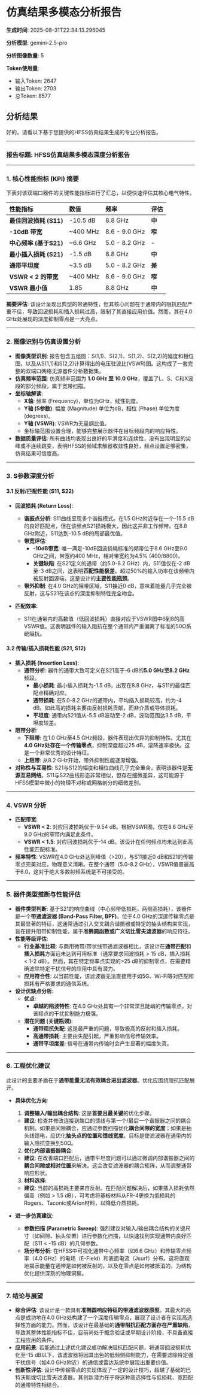 # 仿真结果多模态分析报告

**生成时间**: 2025-08-31T22:34:13.296045

**分析模型**: gemini-2.5-pro

**分析图像数量**: 5

**Token使用量**:
- 输入Token: 2647
- 输出Token: 2703
- 总Token: 8577

## 分析结果

好的，请看以下基于您提供的HFSS仿真结果生成的专业分析报告。

---

### **报告标题: HFSS仿真结果多模态深度分析报告**

---

### **1. 核心性能指标 (KPI) 摘要**
下表对该双端口器件的关键性能指标进行了汇总，以便快速评估其核心电气特性。

| 性能指标 | 数值 | 频率 | 评估 |
| :--- | :--- | :--- | :--- |
| **最佳回波损耗 (S11)** | -10.5 dB | 8.8 GHz | **中** |
| **-10dB 带宽** | ~400 MHz | 8.6 - 9.0 GHz | **窄** |
| **中心频率 (基于S21)** | ~6.6 GHz | 5.0 - 8.2 GHz | - |
| **最小插入损耗 (S21)** | -1.5 dB | 8.8 GHz | **中** |
| **通带平坦度** | ~3.5 dB | 5.0 - 8.2 GHz | **差** |
| **VSWR < 2 的带宽** | ~400 MHz | 8.6 - 9.0 GHz | **窄** |
| **VSWR 最小值** | 1.85 | 8.8 GHz | **中** |

**摘要评估**: 该设计呈现出典型的带通特性，但其核心问题在于通带内的阻抗匹配严重不佳，导致回波损耗和插入损耗过高，限制了其直接应用价值。然而，其在4.0 GHz处展现的深度抑制零点是一大亮点。

---

### **2. 图像识别与仿真设置分析**
- **图像类型识别**: 报告包含五组图：S(1,1)、S(2,1)、S(1,2)、S(2,2)的幅度和相位图，以及从S(1,1)和S(2,2)计算得出的电压驻波比(VSWR)图。这构成了一套完整的双端口网络无源器件分析数据集。
- **仿真频率范围**: 仿真频率范围为 **1.0 GHz 至 10.0 GHz**，覆盖了L、S、C和X波段的部分频段，属于宽带扫描。
- **坐标轴解读**:
  - **X轴**: 频率 (Frequency)，单位为GHz，线性刻度。
  - **Y轴 (S参数)**: 幅度 (Magnitude) 单位为dB，相位 (Phase) 单位为度 (degrees)。
  - **Y轴 (VSWR)**: VSWR为无量纲比值。
  - 坐标轴范围设置合理，能够完整展示器件在目标频段内的响应特性。
- **数据质量评估**: 所有曲线均表现出良好的平滑度和连续性，没有出现明显的尖峰或不连续跳变，表明HFSS的频域求解器收敛性良好，频点设置足够密集，仿真结果可信度高。

---

### **3. S参数深度分析**

#### **3.1 反射/匹配性能 (S11, S22)**
- **回波损耗 (Return Loss)**:
  - **谐振点分析**: S11曲线呈现多个谐振模式。在1.5 GHz附近存在一个-15.5 dB的良好匹配点，但在该频点S21损耗极大，因此这并非工作频带。在8.8 GHz附近，S11达到-10.5 dB的局部最优值。
  - **带宽评估**:
    - **-10dB带宽**: 唯一满足-10dB回波损耗标准的频带位于8.6 GHz至9.0 GHz之间，带宽约400 MHz，相对带宽约为4.5% (400/8800)。
    - **关键缺陷**: 在S21定义的通带（约5.0-8.2 GHz）内，S11值仅在-2 dB至-3 dB之间，这表明**匹配性能极差**。超过50%的输入功率在该频带内被反射回源端，这是设计的**主要性能瓶颈**。
  - **带外抑制**: 在4.0 GHz的阻带区域，S11接近0 dB，意味着能量几乎完全被反射，这与S21在该点的深度抑制特性完全吻合。

- **匹配效率**:
  - S11在通带内的高数值（低回波损耗）直接对应于VSWR图中6到8的高VSWR值。这表明器件的输入阻抗在整个通带内严重偏离了标准的50Ω系统阻抗。

#### **3.2 传输/插入损耗性能 (S21, S12)**
- **插入损耗 (Insertion Loss)**:
  - **通带分析**: 器件的通带大致可定义在S21高于-6 dB的**5.0 GHz至8.2 GHz**频段。
    - **最小损耗**: 最小插入损耗为-1.5 dB，出现在8.8 GHz，与S11的最佳匹配点精确对应。
    - **通带损耗**: 在5.0-8.2 GHz的通带内，平均插入损耗较高，约为-4 dB。如此高的损耗主要由反射损耗贡献，而非介质或导体损耗。
    - **平坦度**: 通带内S21值从-5.5 dB波动至-2 dB，波动范围达3.5 dB，平坦度较差。
- **阻带分析**:
  - **下阻带**: 在1.0 GHz至4.5 GHz频段，器件表现出优异的抑制特性。尤其在**4.0 GHz处存在一个传输零点**，抑制深度超过25 dB，滚降速率极快。这是一个非常优秀的设计特征。
  - **上阻带**: 从8.2 GHz开始，带外抑制性能逐渐增强。
- **对称性与互易性**: S21与S12的幅度和相位曲线几乎完全重合，表明该器件是**无源互易网络**。S11与S22曲线形态非常相似，但存在细微差异，这可能源于HFSS模型中微小的物理不对称或网格剖分的细微差别。

---

### **4. VSWR 分析**
- **匹配带宽**:
  - **VSWR < 2**: 对应回波损耗优于-9.54 dB。根据VSWR图，仅在8.6 GHz至9.0 GHz的窄带内满足此条件。
  - **VSWR < 1.5**: 对应回波损耗优于-14 dB。该设计在任何频点均未达到此高性能匹配标准。
- **频率特性**: VSWR在4.0 GHz处达到峰值（>20），与S11接近0 dB和S21的传输零点完美对应，物理意义清晰。在整个通带（5.0-8.2 GHz），VSWR值普遍高于6.0，这对于绝大多数射频系统是不可接受的。

---

### **5. 器件类型推断与性能评估**
- **器件类型判断**: 基于S21的响应曲线（中心频带低损耗，两侧高损耗），该器件是一个**带通滤波器 (Band-Pass Filter, BPF)**。位于4.0 GHz的深邃传输零点是其最显著的特征，这通常通过引入交叉耦合谐振器或特定的抽头结构来实现，旨在提升阻带抑制性能，属于**准椭圆函数或广义切比雪夫滤波器**的响应特征。
- **性能等级评估**:
  - **行业基准比较**: 与商用微带/带状线带通滤波器相比，该设计在**通带匹配**和**插入损耗**方面远未达到可用标准（通常要求回波损耗 > 15 dB，插入损耗 < 1-2 dB）。然而，其在特定频率点实现的>25 dB的抑制零点，在需要精确滤除特定干扰信号的应用中具有潜力。
  - **应用符合性**: 以当前性能，该滤波器无法直接用于如5G、Wi-Fi等对匹配和损耗有严格要求的通信系统。
- **设计优缺点分析**:
  - **优点**:
    - **卓越的陷波特性**: 在4.0 GHz处具有一个非常深且陡峭的传输零点，对该频点的干扰抑制能力极强。
  - **潜在问题 (关键瓶颈)**:
    - **通带阻抗失配**: 这是最严重的问题，导致极高的反射和插入损耗。
    - **高通带损耗**: 主要由失配引起，严重影响信号传输效率。
    - **通带平坦度差**: 信号在通带内传输时会产生显著的幅度失真。

---

### **6. 工程优化建议**
此设计的主要矛盾在于**通带能量无法有效耦合进出滤波器**。优化应围绕阻抗匹配展开。

- **具体优化方向**:
  1.  **调整输入/输出耦合结构**: 这是**首要且最关键**的优化步骤。
    - **建议**: 检查并修改连接到端口的馈线与第一个/最后一个谐振器之间的耦合机制。如果是间隙耦合，应通过参数扫描优化**耦合间隙的宽度**；如果是抽头线馈电，应优化**抽头点的位置和馈线宽度**。目标是使滤波器在通带内的输入阻抗变换到50Ω。
  2.  **优化内部谐振器耦合**:
    - **建议**: 在改善端口匹配后，通带平坦度问题可以通过微调内部谐振器之间的**耦合间隙或相对位置**来解决。这会改变滤波器的耦合矩阵，从而调整通带响应形状。
  3.  **材料选择**:
    - **建议**: 当前的高损耗主要来自反射。在匹配问题解决后，如果插入损耗依然偏高（例如 > 1.5 dB），可考虑将基板材料从FR-4更换为低损耗的Rogers、Taconic或Arlon材料，以降低介质损耗。

- **进一步仿真建议**:
  - **参数扫描 (Parametric Sweep)**: 强烈建议对输入/输出耦合结构的关键尺寸（如间隙、抽头位置）进行参数化扫描，以快速找到实现通带内良好匹配（S11 < -15 dB）的几何参数。
  - **场分布分析**: 在HFSS中可视化通带中心频率（如6.6 GHz）和传输零点频率（4.0 GHz）的电场（E-Field）和表面电流（Jsurf）分布。这将直观地揭示能量在通带是如何被反射的，以及在零点是如何被抵消的，为结构优化提供深刻的物理洞察。

---

### **7. 结论与展望**
- **综合评估**: 该设计是一款具有**准椭圆响应特征的带通滤波器原型**。其最大的亮点是成功地在4.0 GHz处构建了一个深度传输零点，展现了设计者在实现高选择性方面的能力。然而，该设计在最基础的**通带阻抗匹配方面存在严重缺陷**，导致其整体性能指标不佳，目前尚处于概念验证或早期设计阶段，不具备直接工程应用的条件。
- **应用前景**: 若能通过上述优化建议成功解决阻抗匹配问题，将通带回波损耗优化至-15 dB以下，该滤波器将因其出色的低频侧抑制能力，在需要滤除特定强干扰信号（如4.0 GHz附近）的通信或雷达系统中展现出重要价值。
- **创新性评估**: 设计中传输零点的实现体现了一定的设计技巧，超越了基础的巴特沃斯或切比雪夫滤波器。其创新潜力在于将这种高选择性与低损耗、宽匹配的通带特性相结合。